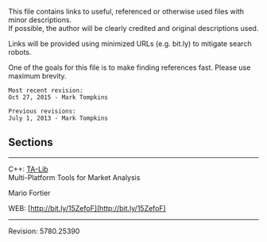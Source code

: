 This file contains links to useful, referenced or otherwise used files with minor descriptions.  
If possible, the author will be clearly credited and original descriptions used.

Links will be provided using minimized URLs (e.g. bit.ly) to mitigate search robots.

One of the goals for this file is to make finding references fast.  Please use maximum brevity.

```
Most recent revision:
Oct 27, 2015 - Mark Tompkins

Previous revisions:
July 1, 2013 - Mark Tompkins
```
## Sections ##

--------------------------------------------------------
C++: [TA-Lib](https://github.com/mtompkins/ta-lib-mirror)  
Multi-Platform Tools for Market Analysis

Mario Fortier  

WEB: [http://bit.ly/15ZefoF](http://bit.ly/15ZefoF)

--------------------------------------------------------

Revision: 5780.25390
